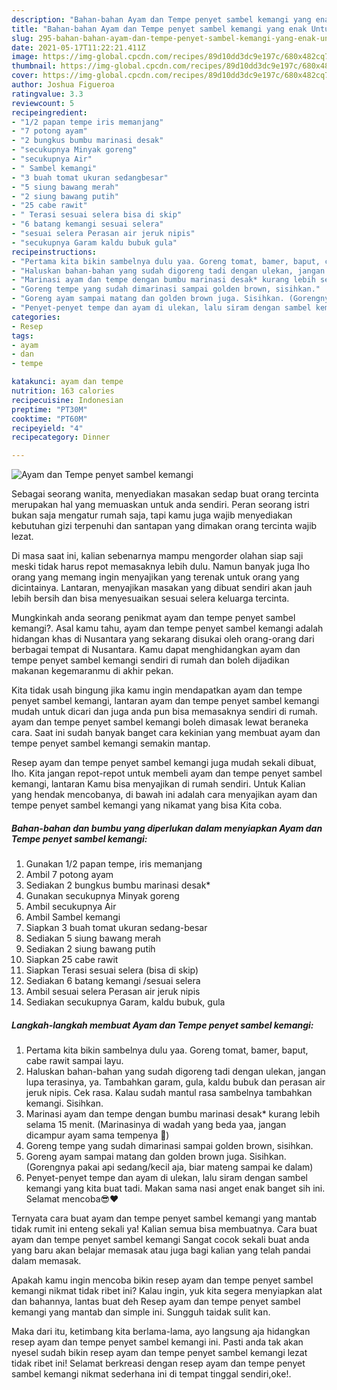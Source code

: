 ```yaml
---
description: "Bahan-bahan Ayam dan Tempe penyet sambel kemangi yang enak Untuk Jualan"
title: "Bahan-bahan Ayam dan Tempe penyet sambel kemangi yang enak Untuk Jualan"
slug: 295-bahan-bahan-ayam-dan-tempe-penyet-sambel-kemangi-yang-enak-untuk-jualan
date: 2021-05-17T11:22:21.411Z
image: https://img-global.cpcdn.com/recipes/89d10dd3dc9e197c/680x482cq70/ayam-dan-tempe-penyet-sambel-kemangi-foto-resep-utama.jpg
thumbnail: https://img-global.cpcdn.com/recipes/89d10dd3dc9e197c/680x482cq70/ayam-dan-tempe-penyet-sambel-kemangi-foto-resep-utama.jpg
cover: https://img-global.cpcdn.com/recipes/89d10dd3dc9e197c/680x482cq70/ayam-dan-tempe-penyet-sambel-kemangi-foto-resep-utama.jpg
author: Joshua Figueroa
ratingvalue: 3.3
reviewcount: 5
recipeingredient:
- "1/2 papan tempe iris memanjang"
- "7 potong ayam"
- "2 bungkus bumbu marinasi desak"
- "secukupnya Minyak goreng"
- "secukupnya Air"
- " Sambel kemangi"
- "3 buah tomat ukuran sedangbesar"
- "5 siung bawang merah"
- "2 siung bawang putih"
- "25 cabe rawit"
- " Terasi sesuai selera bisa di skip"
- "6 batang kemangi sesuai selera"
- "sesuai selera Perasan air jeruk nipis"
- "secukupnya Garam kaldu bubuk gula"
recipeinstructions:
- "Pertama kita bikin sambelnya dulu yaa. Goreng tomat, bamer, baput, cabe rawit sampai layu."
- "Haluskan bahan-bahan yang sudah digoreng tadi dengan ulekan, jangan lupa terasinya, ya. Tambahkan garam, gula, kaldu bubuk dan perasan air jeruk nipis. Cek rasa. Kalau sudah mantul rasa sambelnya tambahkan kemangi. Sisihkan."
- "Marinasi ayam dan tempe dengan bumbu marinasi desak* kurang lebih selama 15 menit. (Marinasinya di wadah yang beda yaa, jangan dicampur ayam sama tempenya 🙈)"
- "Goreng tempe yang sudah dimarinasi sampai golden brown, sisihkan."
- "Goreng ayam sampai matang dan golden brown juga. Sisihkan. (Gorengnya pakai api sedang/kecil aja, biar mateng sampai ke dalam)"
- "Penyet-penyet tempe dan ayam di ulekan, lalu siram dengan sambel kemangi yang kita buat tadi. Makan sama nasi anget enak banget sih ini. Selamat mencoba😎❤️"
categories:
- Resep
tags:
- ayam
- dan
- tempe

katakunci: ayam dan tempe 
nutrition: 163 calories
recipecuisine: Indonesian
preptime: "PT30M"
cooktime: "PT60M"
recipeyield: "4"
recipecategory: Dinner

---
```



![Ayam dan Tempe penyet sambel kemangi](https://img-global.cpcdn.com/recipes/89d10dd3dc9e197c/680x482cq70/ayam-dan-tempe-penyet-sambel-kemangi-foto-resep-utama.jpg)

Sebagai seorang wanita, menyediakan masakan sedap buat orang tercinta merupakan hal yang memuaskan untuk anda sendiri. Peran seorang istri bukan saja mengatur rumah saja, tapi kamu juga wajib menyediakan kebutuhan gizi terpenuhi dan santapan yang dimakan orang tercinta wajib lezat.

Di masa  saat ini, kalian sebenarnya mampu mengorder olahan siap saji meski tidak harus repot memasaknya lebih dulu. Namun banyak juga lho orang yang memang ingin menyajikan yang terenak untuk orang yang dicintainya. Lantaran, menyajikan masakan yang dibuat sendiri akan jauh lebih bersih dan bisa menyesuaikan sesuai selera keluarga tercinta. 



Mungkinkah anda seorang penikmat ayam dan tempe penyet sambel kemangi?. Asal kamu tahu, ayam dan tempe penyet sambel kemangi adalah hidangan khas di Nusantara yang sekarang disukai oleh orang-orang dari berbagai tempat di Nusantara. Kamu dapat menghidangkan ayam dan tempe penyet sambel kemangi sendiri di rumah dan boleh dijadikan makanan kegemaranmu di akhir pekan.

Kita tidak usah bingung jika kamu ingin mendapatkan ayam dan tempe penyet sambel kemangi, lantaran ayam dan tempe penyet sambel kemangi mudah untuk dicari dan juga anda pun bisa memasaknya sendiri di rumah. ayam dan tempe penyet sambel kemangi boleh dimasak lewat beraneka cara. Saat ini sudah banyak banget cara kekinian yang membuat ayam dan tempe penyet sambel kemangi semakin mantap.

Resep ayam dan tempe penyet sambel kemangi juga mudah sekali dibuat, lho. Kita jangan repot-repot untuk membeli ayam dan tempe penyet sambel kemangi, lantaran Kamu bisa menyajikan di rumah sendiri. Untuk Kalian yang hendak mencobanya, di bawah ini adalah cara menyajikan ayam dan tempe penyet sambel kemangi yang nikamat yang bisa Kita coba.

<!--inarticleads1-->

##### Bahan-bahan dan bumbu yang diperlukan dalam menyiapkan Ayam dan Tempe penyet sambel kemangi:

1. Gunakan 1/2 papan tempe, iris memanjang
1. Ambil 7 potong ayam
1. Sediakan 2 bungkus bumbu marinasi desak*
1. Gunakan secukupnya Minyak goreng
1. Ambil secukupnya Air
1. Ambil  Sambel kemangi
1. Siapkan 3 buah tomat ukuran sedang-besar
1. Sediakan 5 siung bawang merah
1. Sediakan 2 siung bawang putih
1. Siapkan 25 cabe rawit
1. Siapkan  Terasi sesuai selera (bisa di skip)
1. Sediakan 6 batang kemangi /sesuai selera
1. Ambil sesuai selera Perasan air jeruk nipis
1. Sediakan secukupnya Garam, kaldu bubuk, gula




<!--inarticleads2-->

##### Langkah-langkah membuat Ayam dan Tempe penyet sambel kemangi:

1. Pertama kita bikin sambelnya dulu yaa. Goreng tomat, bamer, baput, cabe rawit sampai layu.
1. Haluskan bahan-bahan yang sudah digoreng tadi dengan ulekan, jangan lupa terasinya, ya. Tambahkan garam, gula, kaldu bubuk dan perasan air jeruk nipis. Cek rasa. Kalau sudah mantul rasa sambelnya tambahkan kemangi. Sisihkan.
1. Marinasi ayam dan tempe dengan bumbu marinasi desak* kurang lebih selama 15 menit. (Marinasinya di wadah yang beda yaa, jangan dicampur ayam sama tempenya 🙈)
1. Goreng tempe yang sudah dimarinasi sampai golden brown, sisihkan.
1. Goreng ayam sampai matang dan golden brown juga. Sisihkan. (Gorengnya pakai api sedang/kecil aja, biar mateng sampai ke dalam)
1. Penyet-penyet tempe dan ayam di ulekan, lalu siram dengan sambel kemangi yang kita buat tadi. Makan sama nasi anget enak banget sih ini. Selamat mencoba😎❤️




Ternyata cara buat ayam dan tempe penyet sambel kemangi yang mantab tidak rumit ini enteng sekali ya! Kalian semua bisa membuatnya. Cara buat ayam dan tempe penyet sambel kemangi Sangat cocok sekali buat anda yang baru akan belajar memasak atau juga bagi kalian yang telah pandai dalam memasak.

Apakah kamu ingin mencoba bikin resep ayam dan tempe penyet sambel kemangi nikmat tidak ribet ini? Kalau ingin, yuk kita segera menyiapkan alat dan bahannya, lantas buat deh Resep ayam dan tempe penyet sambel kemangi yang mantab dan simple ini. Sungguh taidak sulit kan. 

Maka dari itu, ketimbang kita berlama-lama, ayo langsung aja hidangkan resep ayam dan tempe penyet sambel kemangi ini. Pasti anda tak akan nyesel sudah bikin resep ayam dan tempe penyet sambel kemangi lezat tidak ribet ini! Selamat berkreasi dengan resep ayam dan tempe penyet sambel kemangi nikmat sederhana ini di tempat tinggal sendiri,oke!.

